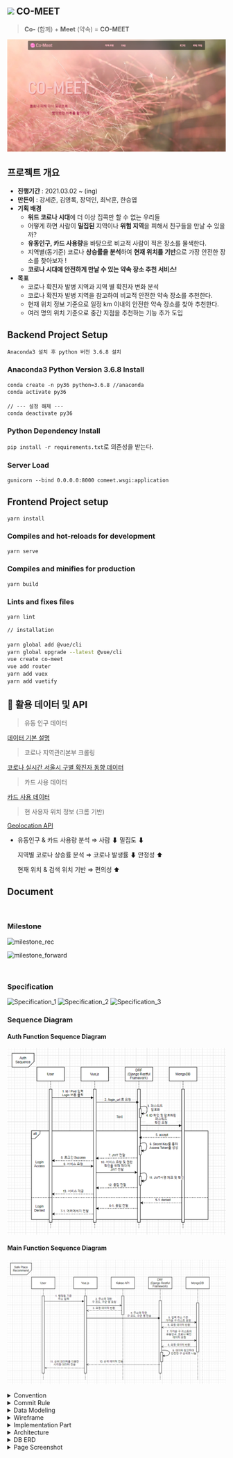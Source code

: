 ## <img src = "Document/Logo/Logo.png" width="5%"> CO-MEET

> **Co-** (함께) + **Meet** (약속) = **CO-MEET**

![milestone_forward](Document/Page_Screenshot/screenshot/landing_page.png)

## 프로젝트 개요

-   **진행기간** : 2021.03.02 ~ (ing)
-   **만든이** : 강세준, 김영록, 장덕인, 최낙훈, 한승엽
-   **기획 배경**
    -   **위드 코로나 시대**에 더 이상 집콕만 할 수 없는 우리들
    -   어떻게 하면 사람이 **밀집된** 지역이나 **위험 지역**을 피해서 친구들을 만날 수 있을까?
    -   **유동인구, 카드 사용량**을 바탕으로 비교적 사람이 적은 장소를 물색한다.
    -   지역별(동기준) 코로나 **상승률을 분석**하여 **현재 위치를 기반**으로 가장 안전한 장소를 찾아보자 !
    -   **코로나 시대에 안전하게 만날 수 있는 약속 장소 추천 서비스!**
-   **목표**
    -   코로나 확진자 발병 지역과 지역 별 확진자 변화 분석
    -   코로나 확진자 발병 지역을 참고하여 비교적 안전한 약속 장소를 추천한다.
    -   현재 위치 정보 기준으로 일정 km 이내의 안전한 약속 장소를 찾아 추천한다.
    -   여러 명의 위치 기준으로 중간 지점을 추천하는 기능 추가 도입

## Backend Project Setup

```
Anaconda3 설치 후 python 버전 3.6.8 설치
```

### Anaconda3 Python Version 3.6.8 Install

```
conda create -n py36 python=3.6.8 //anaconda
conda activate py36

// --- 설정 해제 ---
conda deactivate py36
```

### Python Dependency Install

`pip install -r requirements.txt`로 의존성을 받는다.

### Server Load

```
gunicorn --bind 0.0.0.0:8000 comeet.wsgi:application
```

## Frontend Project setup

```
yarn install
```

### Compiles and hot-reloads for development

```
yarn serve
```

### Compiles and minifies for production

```
yarn build
```

### Lints and fixes files

```
yarn lint
```

```bash
// installation

yarn global add @vue/cli
yarn global upgrade --latest @vue/cli
vue create co-meet
vue add router
yarn add vuex
yarn add vuetify
```

## 📄 **활용 데이터 및 API**

> 유동 인구 데이터

[데이터 기본 설명](https://www.bigdatahub.co.kr/product/view.do?pid=1002348)

> 코로나 지역관리본부 크롤링

[코로나 실시간 서울시 구별 확진자 동향 데이터](https://www.seoul.go.kr/coronaV/coronaStatus.do)

> 카드 사용 데이터

[카드 사용 데이터](https://dacon.io/competitions/official/235618/data/)

> 현 사용자 위치 정보 (크롬 기반)

[Geolocation API](https://www.zerocho.com/category/HTML&DOM/post/59155228a22a5d001827ea5d)

-   유동인구 & 카드 사용량 분석 ⇒ 사람 ⬇ 밀집도 ⬇

    지역별 코로나 상승률 분석 ⇒ 코로나 발생률 ⬇ 안정성 ⬆

    현재 위치 & 검색 위치 기반 ⇒ 편의성 ⬆

## Document

<br>

### Milestone

![milestone_rec](Document/Milestone/before_milestone.png)

![milestone_forward](Document/Milestone/future_milestone.png)

<br>

### Specification

![Specification_1](Document/Specification/Specification_1.png)
![Specification_2](Document/Specification/Specification_2.png)
![Specification_3](Document/Specification/Specification_3.png)

### Sequence Diagram

#### Auth Function Sequence Diagram

![Authsequence_diagram](Document/Sequence_Diagram/Authsequence_diagram.png)

#### Main Function Sequence Diagram

![Main_functionsequence_diagram](Document/Sequence_Diagram/Main_functionsequence_diagram.png)

<details>
    <summary> Convention </summary>
    <ul>
        <a href="Document/Convention/Python_Convention.md"><li> Python_Convention</li></a>
    </ul>
</details>
<details>
    <summary> Commit Rule</summary>
    <ul>
        <a href="Document/Commit Rule/Git Commit Rule.md"><li> Git Commit Rule</li></a>
    </ul>
</details>

<details>
    <summary> Data Modeling</summary>
    <ul>
        <a href="Document/Data Modeling/Data Modeling.md"><li> Data Modeling</li></a>
    </ul>
</details>
<details>
    <summary> Wireframe</summary>
    <ul>
        <a href="Document/Wireframe/Wireframe.md"><li> Wireframe</li></a>
    </ul>
</details>
<details>
    <summary> Implementation Part</summary>
    <ul>
        <a href="Document/Implementation part/Implmt.md"><li> Implementation Part</li></a>
    </ul>
</details>
<details>
    <summary> Architecture </summary>
    <ul>
        <a href="Document/Architecture/architecture.md"><li> Architecture</li></a>
    </ul>
</details>

<details>
    <summary> DB ERD </summary>
    <ul>
        <a href="Document/DB ERD/erd.md"><li> ERD </li></a>
    </ul>
</details>

<details>
    <summary> Page Screenshot</summary>
    <ul>
        <a href="Document/Page_Screenshot/page.md"><li> Page Screenshot</li></a>
    </ul>
</details>
